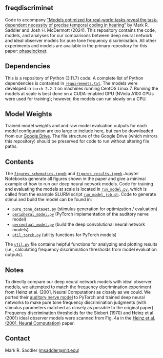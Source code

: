 ## freqdiscriminet

Code to accompany ["Models optimized for real-world tasks reveal the task-dependent necessity of precise temporal coding in hearing"](https://doi.org/10.1101/2024.04.21.590435) by Mark R. Saddler and Josh H. McDermott (2024). This repository contains the code, models, and analyses for our comparisons between deep neural network and ideal observer models for pure tone frequency discrimination. All other experiments and models are available in the primary repository for this paper: [phaselocknet](https://github.com/msaddler/phaselocknet).

## Dependencies

This is a repository of Python (3.11.7) code. A complete list of Python dependencies is contained in [`requirements.txt`](requirements.txt). The models were developed in `torch-2.2.1` on machines running CentOS Linux 7. Running the models at scale is best done on a CUDA-enabled GPU (NVidia A100 GPUs were used for training); however, the models can run slowly on a CPU.

## Model Weights

Trained model weights and and raw model evaluation outputs for each model configuration are too large to include here, but can be downloaded from our [Google Drive](https://drive.google.com/drive/folders/1YgC7x6Ot84XZInlSyHK-9NQ0jhhGUS2z?usp=share_link). The file structure of the Google Drive (which mirrors this repository) should be preserved for code to run without altering file paths.

## Contents

The [`figures_schematics.ipynb`](figures_schematics.ipynb) and [`figures_results.ipynb`](figures_results.ipynb) Jupyter Notebooks generate all figures shown in the paper and give a minimal example of how to run our deep neural network models. Code for training and evaluating the models at scale is located in [`run_model.py`](run_model.py), which is called from the example SLURM script [`run_model_job.sh`](run_model_job.sh). Code to generate stimui and build the model can be found in:

- [`pure_tone_dataset.py`](pure_tone_dataset.py) (stimulus generation for optimization / evaluation)
- [`peripheral_model.py`](peripheral_model.py) (PyTorch implementation of the auditory nerve model)
- [`perceptual_model.py`](perceptual_model.py) (build the deep convolutional neural network models)
- [`util_torch.py`](util_torch.py) (utility functions for PyTorch models)

The [`util.py`](util.py) file contains helpful functions for analyzing and plotting results (i.e., calculating frequency discrimination thresholds from model evaluation outputs).

## Notes

To directly compare our deep neural network models with ideal observer models, we attempted to match the frequency discrimination experiment from Heinz et al. (2001, Neural Computation) as closely as we could. We ported their [auditory nerve model](https://modeldb.science/37436) to PyTorch and trained deep neural networks to make pure tone frequency discrimination judgments (with stimulus parameters matched as closely as possible to the original paper). Frequency discrimination thresholds for the Siebert (1970) and Heinz et al. (2001) ideal observer models were scanned from Fig. 4a in the [Heinz et al. (2001, Neural Computation)](https://doi.org/10.1162/089976601750541804) paper.

## Contact

Mark R. Saddler (msaddler@mit.edu)
